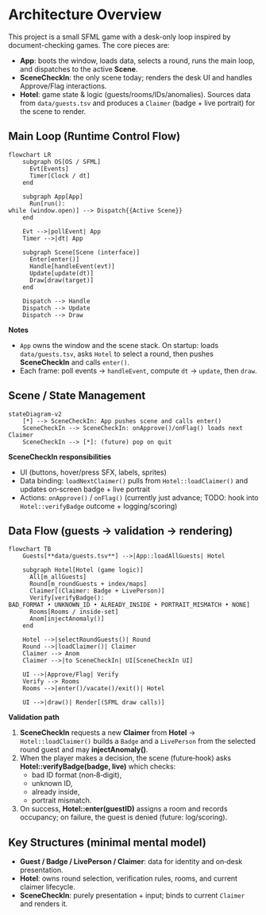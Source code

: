 # Architecture Overview

This project is a small SFML game with a desk-only loop inspired by document-checking games. The core pieces are:
- **App**: boots the window, loads data, selects a round, runs the main loop, and dispatches to the active **Scene**.
- **SceneCheckIn**: the only scene today; renders the desk UI and handles Approve/Flag interactions.
- **Hotel**: game state & logic (guests/rooms/IDs/anomalies). Sources data from `data/guests.tsv` and produces a `Claimer` (badge + live portrait) for the scene to render.

## Main Loop (Runtime Control Flow)

```mermaid
flowchart LR
    subgraph OS[OS / SFML]
      Evt[Events]
      Timer[Clock / dt]
    end

    subgraph App[App]
      Run[run():
while (window.open)] --> Dispatch{{Active Scene}}
    end

    Evt -->|pollEvent| App
    Timer -->|dt| App

    subgraph Scene[Scene (interface)]
      Enter[enter()]
      Handle[handleEvent(evt)]
      Update[update(dt)]
      Draw[draw(target)]
    end

    Dispatch --> Handle
    Dispatch --> Update
    Dispatch --> Draw
```

**Notes**
- `App` owns the window and the scene stack. On startup: loads `data/guests.tsv`, asks `Hotel` to select a round, then pushes **SceneCheckIn** and calls `enter()`.
- Each frame: poll events → `handleEvent`, compute `dt` → `update`, then `draw`.

## Scene / State Management

```mermaid
stateDiagram-v2
    [*] --> SceneCheckIn: App pushes scene and calls enter()
    SceneCheckIn --> SceneCheckIn: onApprove()/onFlag() loads next Claimer
    SceneCheckIn --> [*]: (future) pop on quit
```

**SceneCheckIn responsibilities**
- UI (buttons, hover/press SFX, labels, sprites)
- Data binding: `loadNextClaimer()` pulls from `Hotel::loadClaimer()` and updates on‑screen badge + live portrait
- Actions: `onApprove()` / `onFlag()` (currently just advance; TODO: hook into `Hotel::verifyBadge` outcome + logging/scoring)

## Data Flow (guests → validation → rendering)

```mermaid
flowchart TB
    Guests[**data/guests.tsv**] -->|App::loadAllGuests| Hotel

    subgraph Hotel[Hotel (game logic)]
      All[m_allGuests]
      Round[m_roundGuests + index/maps]
      Claimer[(Claimer: Badge + LivePerson)]
      Verify[verifyBadge():
BAD_FORMAT • UNKNOWN_ID • ALREADY_INSIDE • PORTRAIT_MISMATCH • NONE]
      Rooms[Rooms / inside-set]
      Anom[injectAnomaly()]
    end

    Hotel -->|selectRoundGuests()| Round
    Round -->|loadClaimer()| Claimer
    Claimer --> Anom
    Claimer -->|to SceneCheckIn| UI[SceneCheckIn UI]

    UI -->|Approve/Flag| Verify
    Verify --> Rooms
    Rooms -->|enter()/vacate()/exit()| Hotel

    UI -->|draw()| Render[(SFML draw calls)]
```

**Validation path**
1. **SceneCheckIn** requests a new **Claimer** from **Hotel** → `Hotel::loadClaimer()` builds a `Badge` and a `LivePerson` from the selected round guest and may **injectAnomaly()**.
2. When the player makes a decision, the scene (future‑hook) asks **Hotel::verifyBadge(badge, live)** which checks:
   - bad ID format (non‑8‑digit),
   - unknown ID,
   - already inside,
   - portrait mismatch.
3. On success, **Hotel::enter(guestID)** assigns a room and records occupancy; on failure, the guest is denied (future: log/scoring).

## Key Structures (minimal mental model)
- **Guest / Badge / LivePerson / Claimer**: data for identity and on‑desk presentation.
- **Hotel**: owns round selection, verification rules, rooms, and current claimer lifecycle.
- **SceneCheckIn**: purely presentation + input; binds to current `Claimer` and renders it.
